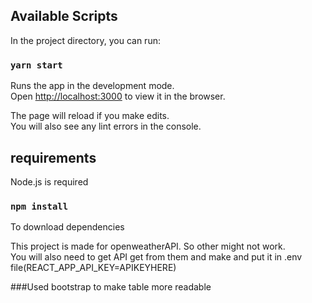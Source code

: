 ## Available Scripts

In the project directory, you can run:

### `yarn start`

Runs the app in the development mode.\
Open [http://localhost:3000](http://localhost:3000) to view it in the browser.

The page will reload if you make edits.\
You will also see any lint errors in the console.

## requirements

Node.js is required

### `npm install`

To download dependencies

This project is made for openweatherAPI.
So other might not work.\
You will also need to get API get from them and make and put it in .env file(REACT_APP_API_KEY=APIKEYHERE)

###Used bootstrap to make table more readable
